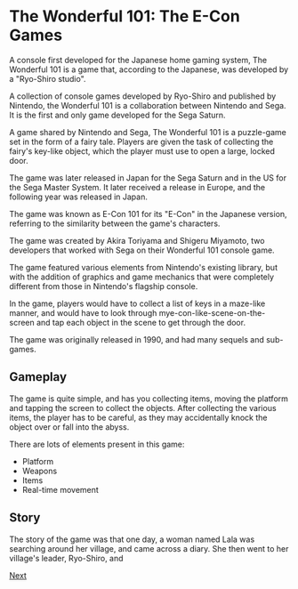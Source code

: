 # The Wonderful 101: The E-Con Games

A console first developed for the Japanese home gaming system, The Wonderful 101 is a game that, according to the Japanese, was developed by a "Ryo-Shiro studio".

A collection of console games developed by Ryo-Shiro and published by Nintendo, the Wonderful 101 is a collaboration between Nintendo and Sega. It is the first and only game developed for the Sega Saturn.

A game shared by Nintendo and Sega, The Wonderful 101 is a puzzle-game set in the form of a fairy tale. Players are given the task of collecting the fairy's key-like object, which the player must use to open a large, locked door.

The game was later released in Japan for the Sega Saturn and in the US for the Sega Master System. It later received a release in Europe, and the following year was released in Japan.

The game was known as E-Con 101 for its "E-Con" in the Japanese version, referring to the similarity between the game's characters.

The game was created by Akira Toriyama and Shigeru Miyamoto, two developers that worked with Sega on their Wonderful 101 console game.

The game featured various elements from Nintendo's existing library, but with the addition of graphics and game mechanics that were completely different from those in Nintendo's flagship console.

In the game, players would have to collect a list of keys in a maze-like manner, and would have to look through mye-con-like-scene-on-the-screen and tap each object in the scene to get through the door.

The game was originally released in 1990, and had many sequels and sub-games.

## Gameplay

The game is quite simple, and has you collecting items, moving the platform and tapping the screen to collect the objects. After collecting the various items, the player has to be careful, as they may accidentally knock the object over or fall into the abyss.

There are lots of elements present in this game:

*   Platform
*   Weapons
*   Items
*   Real-time movement

## Story

The story of the game was that one day, a woman named Lala was searching around her village, and came across a diary. She then went to her village's leader, Ryo-Shiro, and

[Next](350.md)